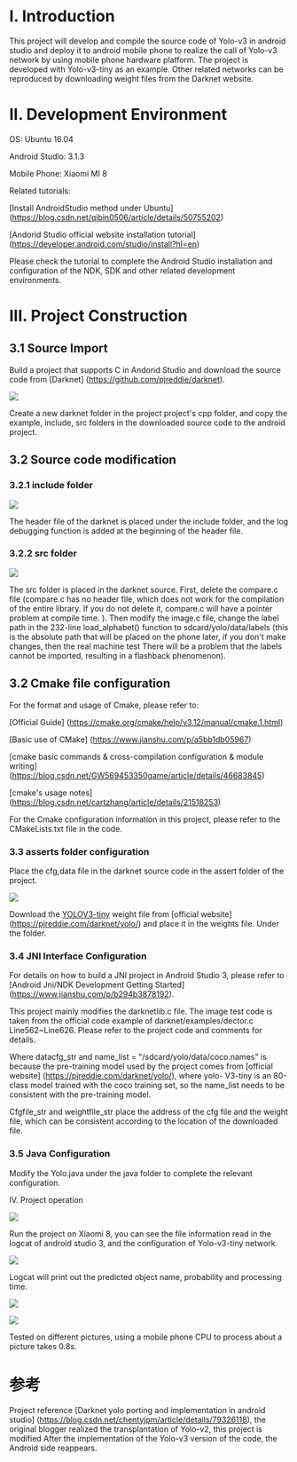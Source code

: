 # I. Introduction

This project will develop and compile the source code of Yolo-v3 in android studio and deploy it to android mobile phone to realize the call of Yolo-v3 network by using mobile phone hardware platform. The project is developed with Yolo-v3-tiny as an example. Other related networks can be reproduced by downloading weight files from the Darknet website.

# II. Development Environment

OS: Ubuntu 16.04

Android Studio: 3.1.3

Mobile Phone: Xiaomi MI 8

Related tutorials:

[Install AndroidStudio method under Ubuntu] (https://blog.csdn.net/qibin0506/article/details/50755202)

[Andorid Studio official website installation tutorial] (https://developer.android.com/studio/install?hl=en)

Please check the tutorial to complete the Android Studio installation and configuration of the NDK, SDK and other related development environments.

# III. Project Construction

## 3.1 Source Import
Build a project that supports C in Andorid Studio and download the source code from [Darknet] (https://github.com/pjreddie/darknet).

![](img/1.png)

Create a new darknet folder in the project project's cpp folder, and copy the example, include, src folders in the downloaded source code to the android project.

## 3.2 Source code modification

### 3.2.1 include folder

![](img/3.png)

The header file of the darknet is placed under the include folder, and the log debugging function is added at the beginning of the header file.

### 3.2.2 src folder

![](img/4.png)

The src folder is placed in the darknet source. First, delete the compare.c file (compare.c has no header file, which does not work for the compilation of the entire library. If you do not delete it, compare.c will have a pointer problem at compile time. ). Then modify the image.c file, change the label path in the 232-line load_alphabet() function to sdcard/yolo/data/labels (this is the absolute path that will be placed on the phone later, if you don't make changes, then the real machine test There will be a problem that the labels cannot be imported, resulting in a flashback phenomenon).

## 3.2 Cmake file configuration

For the format and usage of Cmake, please refer to:

[Official Guide] (https://cmake.org/cmake/help/v3.12/manual/cmake.1.html)

[Basic use of CMake] (https://www.jianshu.com/p/a5bb1db05967)

[cmake basic commands & cross-compilation configuration & module writing] (https://blog.csdn.net/GW569453350game/article/details/46683845)

[cmake's usage notes] (https://blog.csdn.net/cartzhang/article/details/21518253)

For the Cmake configuration information in this project, please refer to the CMakeLists.txt file in the code.

### 3.3 asserts folder configuration

Place the cfg,data file in the darknet source code in the assert folder of the project.

![](img/5.png)

Download the [YOLOV3-tiny](https://pjreddie.com/media/files/yolov3-tiny.weights) weight file from [official website] (https://pjreddie.com/darknet/yolo/) and place it in the weights file. Under the folder.

### 3.4 JNI Interface Configuration

For details on how to build a JNI project in Android Studio 3, please refer to [Android Jni/NDK Development Getting Started] (https://www.jianshu.com/p/b294b3878192).

This project mainly modifies the darknetlib.c file. The image test code is taken from the official code example of darknet/examples/dector.c Line562~Line626. Please refer to the project code and comments for details.

Where datacfg_str and name_list = "/sdcard/yolo/data/coco.names" is because the pre-training model used by the project comes from [official website] (https://pjreddie.com/darknet/yolo/), where yolo- V3-tiny is an 80-class model trained with the coco training set, so the name_list needs to be consistent with the pre-training model.

Cfgfile_str and weightfile_str place the address of the cfg file and the weight file, which can be consistent according to the location of the downloaded file.

### 3.5 Java Configuration

Modify the Yolo.java under the java folder to complete the relevant configuration.

IV. Project operation

![](img/6.png)

Run the project on Xiaomi 8, you can see the file information read in the logcat of android studio 3, and the configuration of Yolo-v3-tiny network.

![](img/7.png)

Logcat will print out the predicted object name, probability and processing time.

![](img/8.png)

![](img/9.png)

Tested on different pictures, using a mobile phone CPU to process about a picture takes 0.8s.

# 参考

Project reference [Darknet yolo porting and implementation in android studio] (https://blog.csdn.net/chentyjpm/article/details/79326118), the original blogger realized the transplantation of Yolo-v2, this project is modified After the implementation of the Yolo-v3 version of the code, the Android side reappears.
